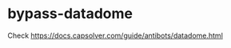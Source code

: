 # bypass-datadome
Check https://docs.capsolver.com/guide/antibots/datadome.html
                                         